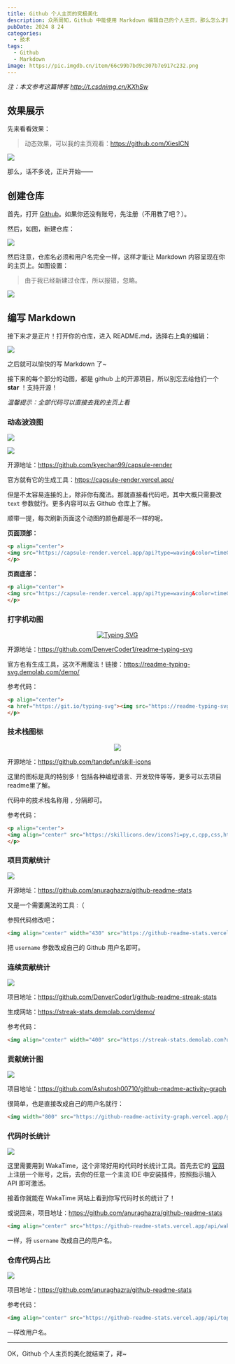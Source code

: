 ```yaml
---
title: Github 个人主页的究极美化
description: 众所周知，Github 中能使用 Markdown 编辑自己的个人主页，那么怎么才能写出一份酷炫的主页呢？
pubDate: 2024 8 24
categories:
  - 技术
tags:
  - Github
  - Markdown
image: https://pic.imgdb.cn/item/66c99b7bd9c307b7e917c232.png
---
```

*注：本文参考这篇博客 <http://t.csdnimg.cn/KXhSw>*

## 效果展示

先来看看效果：

> 动态效果，可以我的主页观看：<https://github.com/XieslCN>

![](https://pic.imgdb.cn/item/66c99bffd9c307b7e918439f.png)

那么，话不多说，正片开始——

## 创建仓库

首先，打开 [Github](https://github.com)。如果你还没有账号，先注册（不用教了吧？）。

然后，如图，新建仓库：

![](https://pic.imgdb.cn/item/66c99e5cd9c307b7e91a8ae4.png)

然后注意，仓库名必须和用户名完全一样，这样才能让 Markdown 内容呈现在你的主页上。如图设置：

> 由于我已经新建过仓库，所以报错，忽略。

![](https://pic.imgdb.cn/item/66c99ed4d9c307b7e91af36c.png)

## 编写 Markdown

接下来才是正片！打开你的仓库，进入 README.md，选择右上角的编辑：

![](https://pic.imgdb.cn/item/66c99fb9d9c307b7e91bc540.png)

之后就可以愉快的写 Markdown 了~

接下来的每个部分的动图，都是 github 上的开源项目，所以别忘去给他们一个 **star** ！支持开源！

*温馨提示：全部代码可以直接去我的主页上看*

### 动态波浪图

![](https://pic.imgdb.cn/item/66c9a51fd9c307b7e92791df.png)

![](https://pic.imgdb.cn/item/66c9a5bed9c307b7e928215a.png)

开源地址：<https://github.com/kyechan99/capsule-render>

官方就有它的生成工具：<https://capsule-render.vercel.app/>

但是不太容易连接的上，除非你有魔法。那就直接看代码吧，其中大概只需要改 `text` 参数就行。更多内容可以去 Github 仓库上了解。

顺带一提，每次刷新页面这个动图的颜色都是不一样的呢。

**页面顶部：**

```html
<p align="center">
<img src="https://capsule-render.vercel.app/api?type=waving&color=timeGradient&height=250&section=header&text=HI%20THERE!&fontSize=80&fontAlign=50&fontAlignY=30&animation=twinkling" />
</p>
```

**页面底部：**

```html
<p align="center">
<img src="https://capsule-render.vercel.app/api?type=waving&color=timeGradient&height=250&&section=footer&text=BYE!&fontSize=80&fontAlign=50&fontAlignY=70&animation=twinkling" />
</p>
```

### 打字机动图

<p align="center">
<a href="https://git.io/typing-svg"><img src="https://readme-typing-svg.demolab.com?font=Orbitron&size=40&pause=1000&center=true&width=800&height=70&lines=Welcom+to+my+Github+profile+page!" alt="Typing SVG" /></a>
</p>

开源地址：<https://github.com/DenverCoder1/readme-typing-svg>

官方也有生成工具，这次不用魔法！链接：<https://readme-typing-svg.demolab.com/demo/>

参考代码：

```html
<p align="center">
<a href="https://git.io/typing-svg"><img src="https://readme-typing-svg.demolab.com?font=Orbitron&size=40&pause=1000&center=true&width=800&height=70&lines=Welcom+to+my+Github+profile+page!" alt="Typing SVG" /></a>
</p>
```

### 技术栈图标

<p align="center">
<img align="center" src="https://skillicons.dev/icons?i=py,c,cpp,css,html,md,github,vscode&theme=dark" />
</p>

开源地址：<https://github.com/tandpfun/skill-icons>

这里的图标是真的特别多！包括各种编程语言、开发软件等等，更多可以去项目readme里了解。

代码中的技术栈名称用 `,` 分隔即可。

参考代码：

```html
<p align="center">
<img align="center" src="https://skillicons.dev/icons?i=py,c,cpp,css,html,md,github,vscode&theme=dark" />
</p>
```

### 项目贡献统计

![](https://pic.imgdb.cn/item/66c9ab58d9c307b7e92d7b42.png)

开源地址：<https://github.com/anuraghazra/github-readme-stats>

又是一个需要魔法的工具 :（

参照代码修改吧：

```html
<img align="center" width="430" src="https://github-readme-stats.vercel.app/api?username=XieslCN&theme=github_dark&show_icons=true&show=reviews&hide_title=true&hide=contribs&hide_border=true" />
```

把 `username` 参数改成自己的 Github 用户名即可。

### 连续贡献统计

![](https://pic.imgdb.cn/item/66c9ac10d9c307b7e92e21b7.png)

项目地址：<https://github.com/DenverCoder1/github-readme-streak-stats>

生成网站：<https://streak-stats.demolab.com/demo/>

参考代码：

```html
<img align="center" width="400" src="https://streak-stats.demolab.com?user=XieslCN&theme=github-dark-blue&date_format=%5BY.%5Dn.j&hide_border=true" />
```

### 贡献统计图

![](https://pic.imgdb.cn/item/66c9acd9d9c307b7e92ed93f.png)

项目地址：<https://github.com/Ashutosh00710/github-readme-activity-graph>

很简单，也是直接改成自己的用户名就行：

```html
<img width="800" src="https://github-readme-activity-graph.vercel.app/graph?username=XieslCN&theme=github-compact&hide_border=true&area=true&custom_title=Contribution%20Graph" />
```

### 代码时长统计

![](https://pic.imgdb.cn/item/66c9adb4d9c307b7e92faed4.png)

这里需要用到 WakaTime，这个非常好用的代码时长统计工具。首先去它的 [官网](https://wakatime.com/dashboard)上注册一个账号，之后，去你的任意一个主流 IDE 中安装插件，按照指示输入 API 即可激活。

接着你就能在 WakaTime 网站上看到你写代码时长的统计了！

或说回来，项目地址：<https://github.com/anuraghazra/github-readme-stats>

```html
<img align="center" src="https://github-readme-stats.vercel.app/api/wakatime?username=XieslCN&theme=transparent&hide_border=true&layout=compact&langs_count=22&range=all_time" />
```

一样，将 `username` 改成自己的用户名。

### 仓库代码占比

![](https://pic.imgdb.cn/item/66c9b08bd9c307b7e93630cb.png)

项目地址：<https://github.com/anuraghazra/github-readme-stats>

参考代码：

```html
<img align="center" src="https://github-readme-stats.vercel.app/api/top-langs/?username=XieslCN&theme=transparent&hide_border=true&layout=donut-vertical&langs_count=6" />
```

一样改用户名。

---

OK，Github 个人主页的美化就结束了，拜~